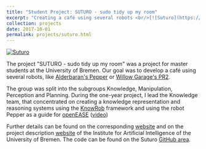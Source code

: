 ```yaml
---
title: "Student Project: SUTURO - sudo tidy up my room"
excerpt: "Creating a café using several robots <br/>[![Suturo](https://img.youtube.com/vi/4isQLMECUrU/0.jpg)](/projects/suturo.html)"
collection: projects
date: 2017-10-01
permalink: projects/suturo.html
---
```


[![Suturo](https://img.youtube.com/vi/4isQLMECUrU/0.jpg)](https://www.youtube.com/watch?v=4isQLMECUrU)

The project "SUTURO - sudo tidy up my room" was a project for master students at the University of Bremen. Our goal was to develop a café using several robots, like [Alderbaran's Pepper](https://www.ald.softbankrobotics.com/en/robots/pepper) or [Willow Garage's PR2](http://www.willowgarage.com/pages/pr2/overview).  

The group was split into the subgroups Knowledge, Manipulation, Perception and Planning. During the one-year project, I lead the Knowledge team, that concentrated on creating a knowledge representation and reasoning systems using the [KnowRob](http://knowrob.org/) framework and using the robot Pepper as a guide for [openEASE](https://www.open-ease.org/) ([video](https://youtu.be/GJxIQlPYL0A))


Further details can be found on the corresponding [website](https://suturo-docs.readthedocs.io/en/latest/components/overview.html) and on the project description [website](http://ai.uni-bremen.de/teaching/pr-suturo-ws16) of the Institute for Artificial Intelligence of the University of Bremen. The code can be found on the Suturo [GitHub area](https://github.com/suturo16).
